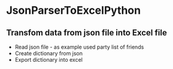 # JsonParserToExcelPython

## Transfom data from json file into Excel file
- Read json file - as example used party list of friends
- Create dictionary from json
- Export dictionary into excel

